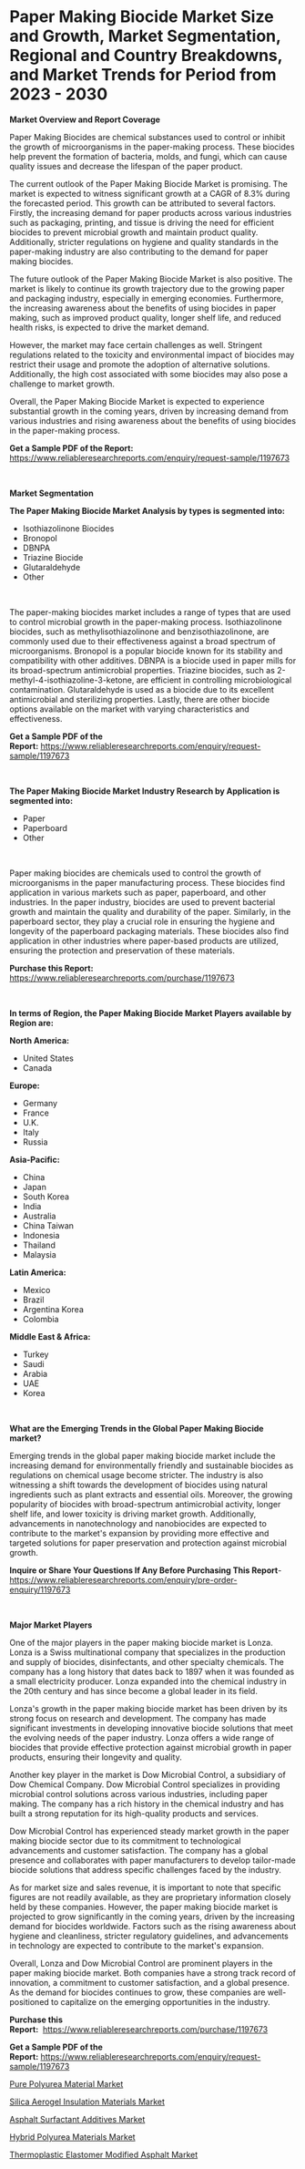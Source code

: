 <p><h1>Paper Making Biocide Market Size and Growth, Market Segmentation, Regional and Country Breakdowns, and Market Trends for Period from 2023 -  2030</h1></p><p><strong>Market Overview and Report Coverage</strong></p>
<p><p>Paper Making Biocides are chemical substances used to control or inhibit the growth of microorganisms in the paper-making process. These biocides help prevent the formation of bacteria, molds, and fungi, which can cause quality issues and decrease the lifespan of the paper product.</p><p>The current outlook of the Paper Making Biocide Market is promising. The market is expected to witness significant growth at a CAGR of 8.3% during the forecasted period. This growth can be attributed to several factors. Firstly, the increasing demand for paper products across various industries such as packaging, printing, and tissue is driving the need for efficient biocides to prevent microbial growth and maintain product quality. Additionally, stricter regulations on hygiene and quality standards in the paper-making industry are also contributing to the demand for paper making biocides.</p><p>The future outlook of the Paper Making Biocide Market is also positive. The market is likely to continue its growth trajectory due to the growing paper and packaging industry, especially in emerging economies. Furthermore, the increasing awareness about the benefits of using biocides in paper making, such as improved product quality, longer shelf life, and reduced health risks, is expected to drive the market demand.</p><p>However, the market may face certain challenges as well. Stringent regulations related to the toxicity and environmental impact of biocides may restrict their usage and promote the adoption of alternative solutions. Additionally, the high cost associated with some biocides may also pose a challenge to market growth.</p><p>Overall, the Paper Making Biocide Market is expected to experience substantial growth in the coming years, driven by increasing demand from various industries and rising awareness about the benefits of using biocides in the paper-making process.</p></p>
<p><strong>Get a Sample PDF of the Report:</strong> <a href="https://www.reliableresearchreports.com/enquiry/request-sample/1197673">https://www.reliableresearchreports.com/enquiry/request-sample/1197673</a></p>
<p>&nbsp;</p>
<p><strong>Market Segmentation</strong></p>
<p><strong>The Paper Making Biocide Market Analysis by types is segmented into:</strong></p>
<p><ul><li>Isothiazolinone Biocides</li><li>Bronopol</li><li>DBNPA</li><li>Triazine Biocide</li><li>Glutaraldehyde</li><li>Other</li></ul></p>
<p>&nbsp;</p>
<p><p>The paper-making biocides market includes a range of types that are used to control microbial growth in the paper-making process. Isothiazolinone biocides, such as methylisothiazolinone and benzisothiazolinone, are commonly used due to their effectiveness against a broad spectrum of microorganisms. Bronopol is a popular biocide known for its stability and compatibility with other additives. DBNPA is a biocide used in paper mills for its broad-spectrum antimicrobial properties. Triazine biocides, such as 2-methyl-4-isothiazoline-3-ketone, are efficient in controlling microbiological contamination. Glutaraldehyde is used as a biocide due to its excellent antimicrobial and sterilizing properties. Lastly, there are other biocide options available on the market with varying characteristics and effectiveness.</p></p>
<p><strong>Get a Sample PDF of the Report:</strong>&nbsp;<a href="https://www.reliableresearchreports.com/enquiry/request-sample/1197673">https://www.reliableresearchreports.com/enquiry/request-sample/1197673</a></p>
<p>&nbsp;</p>
<p><strong>The Paper Making Biocide Market Industry Research by Application is segmented into:</strong></p>
<p><ul><li>Paper</li><li>Paperboard</li><li>Other</li></ul></p>
<p>&nbsp;</p>
<p><p>Paper making biocides are chemicals used to control the growth of microorganisms in the paper manufacturing process. These biocides find application in various markets such as paper, paperboard, and other industries. In the paper industry, biocides are used to prevent bacterial growth and maintain the quality and durability of the paper. Similarly, in the paperboard sector, they play a crucial role in ensuring the hygiene and longevity of the paperboard packaging materials. These biocides also find application in other industries where paper-based products are utilized, ensuring the protection and preservation of these materials.</p></p>
<p><strong>Purchase this Report:</strong>&nbsp; <a href="https://www.reliableresearchreports.com/purchase/1197673">https://www.reliableresearchreports.com/purchase/1197673</a></p>
<p>&nbsp;</p>
<p><strong>In terms of Region, the Paper Making Biocide Market Players available by Region are:</strong></p>
<p>
    <p> <strong> North America: </strong>
        <ul>
            <li>United States</li>
            <li>Canada</li>
        </ul>
        </p> 
    <p> <strong> Europe: </strong>
        <ul>
            <li>Germany</li>
            <li>France</li>
            <li>U.K.</li>
            <li>Italy</li>
            <li>Russia</li>
        </ul>
        </p> 
    <p> <strong> Asia-Pacific: </strong>
        <ul>
            <li>China</li>
            <li>Japan</li>
            <li>South Korea</li>
            <li>India</li>
            <li>Australia</li>
            <li>China Taiwan</li>
            <li>Indonesia</li>
            <li>Thailand</li>
            <li>Malaysia</li>
        </ul>
        </p> 
    <p> <strong> Latin America: </strong>
        <ul>
            <li>Mexico</li>
            <li>Brazil</li>
            <li>Argentina Korea</li>
            <li>Colombia</li>
        </ul>
        </p> 
    <p> <strong> Middle East & Africa: </strong>
        <ul>
            <li>Turkey</li>
            <li>Saudi</li>
            <li>Arabia</li>
            <li>UAE</li>
            <li>Korea</li>
        </ul>
    </p>
    </p>
<p>&nbsp;</p>
<p><strong>What are the Emerging Trends in the Global Paper Making Biocide market?</strong></p>
<p><p>Emerging trends in the global paper making biocide market include the increasing demand for environmentally friendly and sustainable biocides as regulations on chemical usage become stricter. The industry is also witnessing a shift towards the development of biocides using natural ingredients such as plant extracts and essential oils. Moreover, the growing popularity of biocides with broad-spectrum antimicrobial activity, longer shelf life, and lower toxicity is driving market growth. Additionally, advancements in nanotechnology and nanobiocides are expected to contribute to the market's expansion by providing more effective and targeted solutions for paper preservation and protection against microbial growth.</p></p>
<p><strong>Inquire or Share Your Questions If Any Before Purchasing This Report</strong>- <a href="https://www.reliableresearchreports.com/enquiry/pre-order-enquiry/1197673">https://www.reliableresearchreports.com/enquiry/pre-order-enquiry/1197673</a></p>
<p>&nbsp;</p>
<p><strong>Major Market Players</strong></p>
<p><p>One of the major players in the paper making biocide market is Lonza. Lonza is a Swiss multinational company that specializes in the production and supply of biocides, disinfectants, and other specialty chemicals. The company has a long history that dates back to 1897 when it was founded as a small electricity producer. Lonza expanded into the chemical industry in the 20th century and has since become a global leader in its field.</p><p>Lonza's growth in the paper making biocide market has been driven by its strong focus on research and development. The company has made significant investments in developing innovative biocide solutions that meet the evolving needs of the paper industry. Lonza offers a wide range of biocides that provide effective protection against microbial growth in paper products, ensuring their longevity and quality.</p><p>Another key player in the market is Dow Microbial Control, a subsidiary of Dow Chemical Company. Dow Microbial Control specializes in providing microbial control solutions across various industries, including paper making. The company has a rich history in the chemical industry and has built a strong reputation for its high-quality products and services.</p><p>Dow Microbial Control has experienced steady market growth in the paper making biocide sector due to its commitment to technological advancements and customer satisfaction. The company has a global presence and collaborates with paper manufacturers to develop tailor-made biocide solutions that address specific challenges faced by the industry.</p><p>As for market size and sales revenue, it is important to note that specific figures are not readily available, as they are proprietary information closely held by these companies. However, the paper making biocide market is projected to grow significantly in the coming years, driven by the increasing demand for biocides worldwide. Factors such as the rising awareness about hygiene and cleanliness, stricter regulatory guidelines, and advancements in technology are expected to contribute to the market's expansion.</p><p>Overall, Lonza and Dow Microbial Control are prominent players in the paper making biocide market. Both companies have a strong track record of innovation, a commitment to customer satisfaction, and a global presence. As the demand for biocides continues to grow, these companies are well-positioned to capitalize on the emerging opportunities in the industry.</p></p>
<p><strong>Purchase this Report:</strong>&nbsp;&nbsp;<a href="https://www.reliableresearchreports.com/purchase/1197673">https://www.reliableresearchreports.com/purchase/1197673</a></p>
<p></p>
<p><strong>Get a Sample PDF of the Report:</strong>&nbsp;<a href="https://www.reliableresearchreports.com/enquiry/request-sample/1197673">https://www.reliableresearchreports.com/enquiry/request-sample/1197673</a></p>
<p><p><a href="https://github.com/scarol104/Market-Research-Report-List-2/blob/main/pure-polyurea-material-market.md">Pure Polyurea Material Market</a></p><p><a href="https://github.com/dzharov81/Market-Research-Report-List-1/blob/main/silica-aerogel-insulation-materials-market.md">Silica Aerogel Insulation Materials Market</a></p><p><a href="https://github.com/ambrozg/Market-Research-Report-List-1/blob/main/asphalt-surfactant-additives-market.md">Asphalt Surfactant Additives Market</a></p><p><a href="https://github.com/deliacustodio40/Market-Research-Report-List-2/blob/main/hybrid-polyurea-materials-market.md">Hybrid Polyurea Materials Market</a></p><p><a href="https://github.com/gshchiplitsov/Market-Research-Report-List-1/blob/main/thermoplastic-elastomer-modified-asphalt-market.md">Thermoplastic Elastomer Modified Asphalt Market</a></p></p>